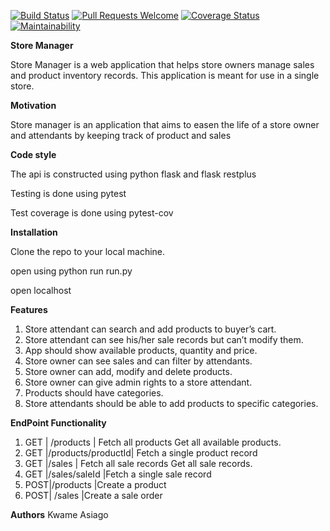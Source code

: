 [![Build Status](https://travis-ci.org/SelaDanti/store-manager-api.svg?branch=develop)](https://travis-ci.org/SelaDanti/store-manager-api)
[![Pull Requests Welcome](https://img.shields.io/badge/PRs-welcome-brightgreen.svg?style=flat)](https://github.com/SelaDanti/store-manager-api/pulls)
[![Coverage Status](https://coveralls.io/repos/github/SelaDanti/store-manager-api/badge.svg?branch=develop)](https://coveralls.io/github/SelaDanti/store-manager-api?branch=develop)
[![Maintainability](https://api.codeclimate.com/v1/badges/60c87ea49fd604c81112/maintainability)](https://codeclimate.com/github/SelaDanti/store-manager-api/maintainability)

**Store Manager**

Store Manager is a web application that helps store owners manage sales and product inventory 
records. This application is meant for use in a single store. 

**Motivation**

Store manager is an application that aims to easen the life of a store owner and attendants by keeping track of product and sales

**Code style**

The api is constructed using python flask and flask restplus

Testing is done using pytest

Test coverage is done using pytest-cov

**Installation**

Clone the repo to your local machine.

open using python run run.py

open localhost

**Features**

1. Store attendant can search and add products to buyer’s cart. 
2. Store attendant can see his/her sale records but can’t modify them. 
3. App should show available products, quantity and price. 
4. Store owner can see sales and can filter by attendants. 
5. Store owner can add, modify and delete products.
6. Store owner can give admin rights to a store attendant. 
7. Products should have categories. 
8. Store attendants should be able to add products to specific categories. 

**EndPoint Functionality**
1. GET | /products  	   |		Fetch all products  Get all available products. 
2. GET |/products/productId|  Fetch a single product record  
3. GET |/sales  		   |	Fetch all sale records  Get all sale records.
4. GET |/sales/saleId  	   |Fetch a single sale record  
5. POST|/products  		   |Create a product
6. POST| /sales  		   |Create a sale order

**Authors**
Kwame Asiago
